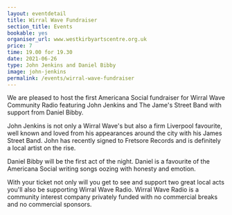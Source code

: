 ```yaml
---
layout: eventdetail
title: Wirral Wave Fundraiser
section_title: Events
bookable: yes
organiser_url: www.westkirbyartscentre.org.uk
price: 7
time: 19.00 for 19.30
date: 2021-06-26
type: John Jenkins and Daniel Bibby
image: john-jenkins
permalink: /events/wirral-wave-fundraiser
---
```


We are pleased to host the first Americana Social fundraiser for Wirral Wave Community Radio featuring John Jenkins and The Jame's Street Band with support from Daniel Bibby.

John Jenkins is not only a Wirral Wave's but also a firm Liverpool favourite, well known and loved from his appearances around the city with his James Street Band. John has recently signed to Fretsore Records and is definitely a local artist on the rise.

Daniel Bibby will be the first act of the night. Daniel is a favourite of the Americana Social writing songs oozing with honesty and emotion.

With your ticket not only will you get to see and support two great local acts you'll also be supporting Wirral Wave Radio. Wirral Wave Radio is a community interest company privately funded with no commercial breaks and no commercial sponsors.
